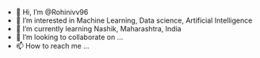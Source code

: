 - 👋 Hi, I’m @Rohinivv96
- 👀 I’m interested in Machine Learning, Data science, Artificial Intelligence
- 🌱 I’m currently learning Nashik, Maharashtra, India
- 💞️ I’m looking to collaborate on ...
- 📫 How to reach me ...

<!---
Rohinivv96/Rohinivv96 is a ✨ special ✨ repository because its `README.md` (this file) appears on your GitHub profile.
You can click the Preview link to take a look at your changes.
--->
